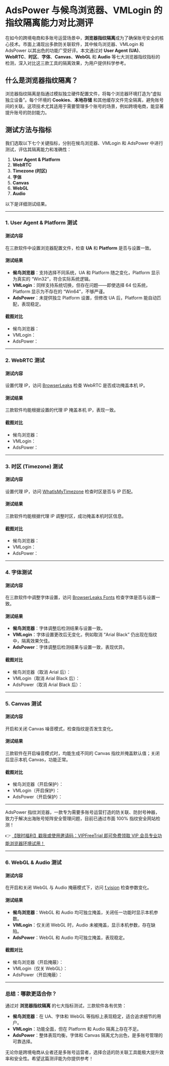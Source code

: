# AdsPower 与候鸟浏览器、VMLogin 的指纹隔离能力对比测评

在如今的跨境电商和多账号运营场景中，**浏览器指纹隔离**成为了确保账号安全的核心技术。市面上涌现出多款防关联软件，其中候鸟浏览器、VMLogin 和 AdsPower 以其出色的功能广受好评。本文通过对 **User Agent (UA)**、**WebRTC**、**时区**、**字体**、**Canvas**、**WebGL** 和 **Audio** 等七大浏览器指纹指标的检测，深入对比这三款工具的隔离效果，为用户提供科学参考。

## 什么是浏览器指纹隔离？

浏览器指纹隔离是指通过模拟独立硬件配置文件，将每个浏览器环境打造为“虚拟独立设备”。每个环境的 **Cookies**、**本地存储** 和其他缓存文件完全隔离，避免账号间的关联。这项技术尤其适用于需要管理多个账号的场景，例如跨境电商，能显著提升账号的防封能力。

## 测试方法与指标

我们选取以下七个关键指标，分别在候鸟浏览器、VMLogin 和 AdsPower 中进行测试，评估其隔离能力和准确性：

1. **User Agent & Platform**
2. **WebRTC**
3. **Timezone (时区)**
4. **字体**
5. **Canvas**
6. **WebGL**
7. **Audio**

以下是详细测试结果。

---

### 1. User Agent & Platform 测试

#### 测试内容
在三款软件中设置浏览器配置文件，检查 **UA** 和 **Platform** 是否与设置一致。

#### 测试结果
- **候鸟浏览器**：支持选择不同系统，UA 和 Platform 随之变化，Platform 显示为真实的 “Win32”，符合实际系统逻辑。
- **VMLogin**：同样支持系统切换，但存在问题——即使选择 64 位系统，Platform 显示为不存在的 “Win64”，不够严谨。
- **AdsPower**：未提供独立 Platform 设置，但修改 UA 后，Platform 能自动匹配，表现稳定。

#### 截图对比
- 候鸟浏览器：
- VMLogin：
- AdsPower：

---

### 2. WebRTC 测试

#### 测试内容
设置代理 IP，访问 [BrowserLeaks](https://browserleaks.com/ip) 检查 WebRTC 是否成功掩盖本机 IP。

#### 测试结果
三款软件均能根据设置的代理 IP 掩盖本机 IP，表现一致。

#### 截图对比
- 候鸟浏览器：
- VMLogin：
- AdsPower：

---

### 3. 时区 (Timezone) 测试

#### 测试内容
设置代理 IP，访问 [WhatIsMyTimezone](https://whatismytimezone.com/) 检查时区是否与 IP 匹配。

#### 测试结果
三款软件均能根据代理 IP 调整时区，成功掩盖本机时区信息。

#### 截图对比
- 候鸟浏览器：
- VMLogin：
- AdsPower：

---

### 4. 字体测试

#### 测试内容
在三款软件中调整字体设置，访问 [BrowserLeaks Fonts](https://browserleaks.com/fonts) 检查字体是否与设置一致。

#### 测试结果
- **候鸟浏览器**：字体调整后检测结果与设置一致。
- **VMLogin**：字体设置更改后无变化，例如取消 “Arial Black” 仍出现在指纹中，隔离效果欠佳。
- **AdsPower**：字体调整后检测结果与设置一致，表现优异。

#### 截图对比
- 候鸟浏览器（取消 Arial 后）：
- VMLogin（取消 Arial Black 后）：
- AdsPower（取消 Arial Black 后）：

---

### 5. Canvas 测试

#### 测试内容
开启和关闭 Canvas 噪音模式，检查指纹是否发生变化。

#### 测试结果
三款软件在开启噪音模式时，均能生成不同的 Canvas 指纹并掩盖默认值；关闭后显示本机 Canvas，功能正常。

#### 截图对比
- 候鸟浏览器（开启保护）：
- VMLogin（开启保护）：
- AdsPower（开启保护）：

---

AdsPower 指纹浏览器，一款专为需要多账号运营打造的防关联、防封号神器，致力于解决出海账号矩阵安全管理问题，目前已通过市面 100% 指纹安全网站检测！

👉 [【限时福利】戳我或使用邀请码：VIPFreeTrial 即可免费领取 VIP 会员专业功能浏览器环境试用！](https://bit.ly/adspower_free)

---

### 6. WebGL & Audio 测试

#### 测试内容
在开启和关闭 WebGL 与 Audio 掩蔽模式下，访问 [f.vision](http://f.vision/) 检查参数变化。

#### 测试结果
- **候鸟浏览器**：WebGL 和 Audio 均可独立掩盖，关闭任一功能时显示本机参数。
- **VMLogin**：仅关闭 WebGL 时，Audio 未被掩盖，显示本机参数，存在缺陷。
- **AdsPower**：WebGL 和 Audio 均可独立掩盖，表现稳定。

#### 截图对比
- 候鸟浏览器（开启掩蔽）：
- VMLogin（仅关 WebGL）：
- AdsPower（开启掩蔽）：

---

### 总结：哪款更适合你？

通过对 **浏览器指纹隔离** 的七大指标测试，三款软件各有优势：
- **候鸟浏览器**：在 UA、字体和 WebGL 等指标上表现稳定，适合追求细节的用户。
- **VMLogin**：功能全面，但在 Platform 和 Audio 隔离上存在不足。
- **AdsPower**：整体表现均衡，字体和 Canvas 隔离尤为出色，是多账号管理的可靠选择。

无论你是跨境电商从业者还是多账号运营者，选择合适的防关联工具能极大提升效率和安全性。希望这篇测评能为你提供参考！